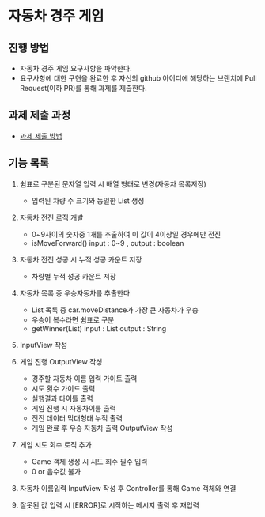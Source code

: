 # 자동차 경주 게임
## 진행 방법
* 자동차 경주 게임 요구사항을 파악한다.
* 요구사항에 대한 구현을 완료한 후 자신의 github 아이디에 해당하는 브랜치에 Pull Request(이하 PR)를 통해 과제를 제출한다.

## 과제 제출 과정
* [과제 제출 방법](https://github.com/next-step/nextstep-docs/tree/master/precourse)

## 기능 목록

1. 쉼표로 구분된 문자열 입력 시 배열 형태로 변경(자동차 목록저장)
    - 입력된 차량 수 크기와 동일한 List<Car> 생성
2. 자동차 전진 로직 개발
    - 0~9사이의 숫자중 1개를 추출하여 이 값이 4이상일 경우에만 전진
    - isMoveForward() input : 0~9 , output : boolean
3. 자동차 전진 성공 시 누적 성공 카운트 저장
    - 차량별 누적 성공 카운트 저장
4. 자동차 목록 중 우승자동차를 추출한다
    - List<Car> 목록 중 car.moveDistance가 가장 큰 자동차가 우승
    - 우승이 복수라면 쉼표로 구분
    - getWinner(List<Car>) input : List<Car>  output : String
5. InputView 작성
6. 게임 진행 OutputView 작성
    - 경주할 자동차 이름 입력 가이트 출력
    - 시도 횟수 가이드 출력
    - 실행결과 타이틀 출력
    - 게임 진행 시 자동차이름 출력
    - 전진 데이터 막대형태 누적 출력
    - 게임 완료 후 우승 자동차 출력 OutputView 작성
7. 게임 시도 회수 로직 추가
    - Game 객체 생성 시 시도 회수 필수 입력
    - 0 or 음수값 불가
8. 자동차 이름입력 InputView 작성 후 Controller를 통해 Game 객체와 연결

9. 잘못된 값 입력 시 [ERROR]로 시작하는 메시지 출력 후 재입력